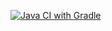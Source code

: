 [![Java CI with Gradle](https://github.com/zakhlystun/HW-Patterns_2/actions/workflows/gradle.yaml/badge.svg)](https://github.com/zakhlystun/HW-Patterns_2/actions/workflows/gradle.yaml)
